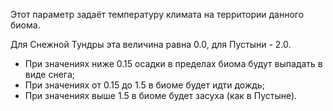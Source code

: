 Этот параметр задаёт температуру климата на территории данного биома.

Для Снежной Тундры эта величина равна 0.0, для Пустыни - 2.0.

* При значениях ниже 0.15 осадки в пределах биома будут выпадать в виде снега;
* При значениях от 0.15 до 1.5 в биоме будет идти дождь;
* При значениях выше 1.5 в биоме будет засуха (как в Пустыне).